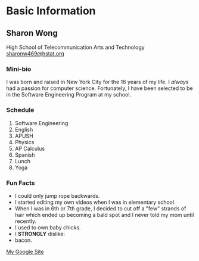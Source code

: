 # Basic Information  
Sharon Wong  
---
High School of Telecommunication Arts and Technology  
sharonw469@hstat.org 
### Mini-bio  
I was born and raised in New York City for the 16 years of my life. I _always_ had a passion for computer science. Fortunately, I have been selected to be in the Software Engineering Program at my school.
### Schedule  
1. Software Engineering
2. English
3. APUSH
4. Physics
5. AP Calculus
6. Spanish
7. Lunch
8. Yoga  

### Fun Facts  
*  I could only jump rope backwards.
*  I started editing my own videos when I was in elementary school.  
*  When I was in 6th or 7th grade, I decided to cut off a "few" strands of hair which ended up becoming a bald spot and I never told my mom until recently. 
*  I used to own baby chicks.
*  I **STRONGLY** dislike: 
  * bacon.  
  
[My Google Site](https://sites.google.com/a/hstat.org/sharonw4769sep11/)  